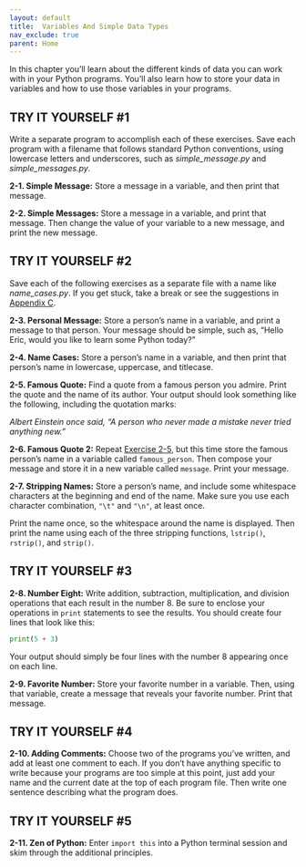 ```yaml
---
layout: default
title:  Variables And Simple Data Types
nav_exclude: true
parent: Home
---
```


In this chapter you’ll learn about the different kinds of data you can
work with in your Python programs. You’ll also learn how to store your
data in variables and how to use those variables in your programs.

## TRY IT YOURSELF #1

Write a separate program to accomplish each of these exercises. Save
each program with a filename that follows standard Python conventions,
using lowercase letters and underscores, such as *simple_message.py* and
*simple_messages.py*.

<span id="ch2exe1"></span>**2-1. Simple Message:** Store a message in a
variable, and then print that message.

<span id="ch2exe2"></span>**2-2. Simple Messages:** Store a message in a
variable, and print that message. Then change the value of your variable
to a new message, and print the new message.

## TRY IT YOURSELF #2

Save each of the following exercises as a separate file with a name like
*name_cases.py*. If you get stuck, take a break or see the suggestions
in [Appendix C](..\appendix_c).

<span id="ch2exe3"></span>**2-3. Personal Message:** Store a person&rsquo;s
name in a variable, and print a message to that person. Your message
should be simple, such as, &ldquo;Hello Eric, would you like to learn some
Python today?&rdquo;

<span id="ch2exe4"></span>**2-4. Name Cases:** Store a person&rsquo;s name in
a variable, and then print that person&rsquo;s name in lowercase, uppercase,
and titlecase.

<span id="ch2exe5"></span>**2-5. Famous Quote:** Find a quote from a
famous person you admire. Print the quote and the name of its author.
Your output should look something like the following, including the
quotation marks:

*Albert Einstein once said, &ldquo;A person who never made a mistake never
tried anything new.&rdquo;*

<span id="ch2exe6"></span>**2-6. Famous Quote 2:** Repeat [Exercise
2-5](../../chapter_02/tiy.md#ch2exe5), but this time store the famous person&rsquo;s name in
a variable called `famous_person`. Then compose your message and store
it in a new variable called `message`. Print your message.

<span id="ch2exe7"></span>**2-7. Stripping Names:** Store a person&rsquo;s
name, and include some whitespace characters at the beginning and end of
the name. Make sure you use each character combination, `"\t"` and
`"\n"`, at least once.

Print the name once, so the whitespace around the name is displayed.
Then print the name using each of the three stripping functions,
`lstrip()`, `rstrip()`, and `strip()`.



<span id="page_33"></span>
## TRY IT YOURSELF #3

<span id="ch2exe8"></span>**2-8. Number Eight:** Write addition,
subtraction, multiplication, and division operations that each result in
the number 8. Be sure to enclose your operations in `print` statements
to see the results. You should create four lines that look like this:

``` python
print(5 + 3)
```

Your output should simply be four lines with the number 8 appearing once
on each line.

<span id="ch2exe9"></span>**2-9. Favorite Number:** Store your favorite
number in a variable. Then, using that variable, create a message that
reveals your favorite number. Print that message.

## TRY IT YOURSELF #4

<span id="ch2exe10"></span>**2-10. Adding Comments:** Choose two of the
programs you&rsquo;ve written, and add at least one comment to each. If you
don&rsquo;t have anything specific to write because your programs are too
simple at this point, just add your name and the current date at the top
of each program file. Then write one sentence describing what the
program does.

## TRY IT YOURSELF #5

<span id="ch2exe11"></span>**2-11. Zen of Python:** Enter `import this`
into a Python terminal session and skim through the additional
principles.

